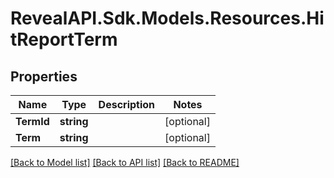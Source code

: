 # RevealAPI.Sdk.Models.Resources.HitReportTerm
## Properties

Name | Type | Description | Notes
------------ | ------------- | ------------- | -------------
**TermId** | **string** |  | [optional] 
**Term** | **string** |  | [optional] 

[[Back to Model list]](../README.md#documentation-for-models) [[Back to API list]](../README.md#documentation-for-api-endpoints) [[Back to README]](../README.md)

